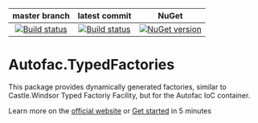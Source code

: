 |master branch|latest commit|NuGet|
|:---:|:---:|:---:|
|[![Build status](https://ci.appveyor.com/api/projects/status/ge22hqh4xken8rgv/branch/master?svg=true)](https://ci.appveyor.com/project/salfab/autofac-typedfactories/branch/master)|[![Build status](https://ci.appveyor.com/api/projects/status/ge22hqh4xken8rgv?svg=true)](https://ci.appveyor.com/project/salfab/autofac-typedfactories)| [![NuGet version](https://img.shields.io/nuget/v/Autofac.TypedFactories.svg)](https://badge.fury.io/nu/Autofac.TypedFactories)|

# Autofac.TypedFactories
This package provides dynamically generated factories, similar to Castle.Windsor Typed Factoriy Facility, but for the Autofac IoC container.

Learn more on the [official website](https://salfab.github.io/Autofac.TypedFactories)
or
[Get started](https://salfab.github.io/Autofac.TypedFactories) in 5 minutes


